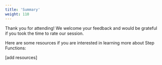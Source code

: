 ```yaml
---
title: 'Summary'
weight: 110
---
```


Thank you for attending! We welcome your feedback and would be grateful if you took the time to rate our session.

Here are some resources if you are interested in learning more about Step Functions:

[add resources]
